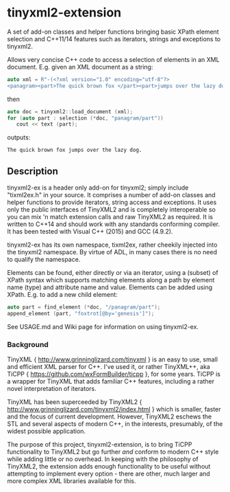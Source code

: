 # tinyxml2-extension

A set of add-on classes and helper functions bringing basic XPath element selection and C++11/14 features such as iterators, strings and exceptions to tinyxml2.

Allows very concise C++ code to access a selection of elements in an XML document.
E.g. given an XML document as a string:
```c++
auto xml = R"-(<?xml version="1.0" encoding="utf-8"?>
<panagram><part>The quick brown fox </part><part>jumps over the lazy dog.</part></panagram>)-"
```
then
```c++
auto doc = tinyxml2::load_document (xml);
for (auto part : selection (*doc, "panagram/part"))
   cout << text (part);
```
outputs:
```
The quick brown fox jumps over the lazy dog.
```

## Description
tinyxml2-ex is a header only add-on for tinyxml2; simply include "tixml2ex.h" in your source.
It comprises a number of add-on classes and helper functions to provide iterators, string access and exceptions.
It uses only the public interfaces of TinyXML2 and is completely interoperable so you can mix 'n match extension calls and raw TinyXML2 as required.
It is written to C++14 and should work with any standards conforming compiler. It has been tested with Visual C++ (2015) and GCC (4.9.2).

tinyxml2-ex has its own namespace, tixml2ex, rather cheekily injected into the tinyxml2 namespace.
By virtue of ADL, in many cases there is no need to qualify the namespace.

Elements can be found, either directly or via an iterator, using a (subset) of XPath syntax which
supports matching elements along a path by element name (type) and attribute name and value. Elements can be added using XPath.
E.g. to add a new child element:
```c++
auto part = find_element (*doc, "/panagram/part");
append_element (part, "foxtrot[@by='genesis']");
```

See USAGE.md and Wiki page for information on using tinyxml2-ex.

### Background
TinyXML { http://www.grinninglizard.com/tinyxml } is an easy to use, small and efficient XML parser for C++.
I've used it, or rather TinyXML++, aka TiCPP { https://github.com/wxFormBuilder/ticpp }, for some years.
TiCPP is a wrapper for TinyXML that adds familiar C++ features, including a rather novel interpretation of iterators.

TinyXML has been superceeded by TinyXML2 { http://www.grinninglizard.com/tinyxml2/index.html } which is smaller, faster and the focus of current development. However, TinyXML2 eschews the STL and several aspects of modern C++, in the interests, presumably, of the widest possible application.

The purpose of this project, tinyxml2-extension, is to bring TiCPP functionality to TinyXML2 but go further *and* conform to modern C++ style while adding little or no overhead. In keeping with the philosophy of TinyXML2, the extension adds enough functionality to be useful without attempting to implement every option - there are other, much larger and more complex XML libraries available for this.
